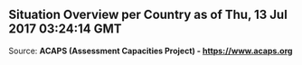 ## Situation Overview per Country as of Thu, 13 Jul 2017 03:24:14 GMT

Source: **ACAPS (Assessment Capacities Project) - https://www.acaps.org**